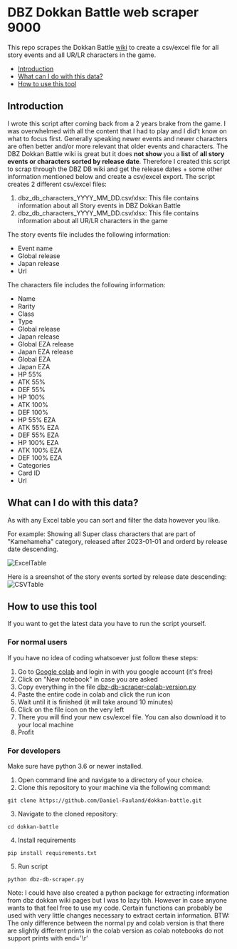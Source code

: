 # DBZ Dokkan Battle web scraper 9000

This repo scrapes the Dokkan Battle [wiki](https://dbz-dokkanbattle.fandom.com/wiki/Dragon_Ball_Z_Dokkan_Battle_Wiki) to create a csv/excel file for all story events and all UR/LR characters in the game.

- [Introduction](#introduction)
- [What can I do with this data?](#what-can-i-do-with-this-data)
- [How to use this tool](#how-to-use-this-tool)

## Introduction

I wrote this script after coming back from a 2 years brake from the game. I was overwhelmed with all the content that I had to play and I did't know on what to focus first. Generally speaking newer events and newer characters are often better and/or more relevant that older events and characters. The DBZ Dokkan Battle wiki is great but it does **not show** you a **list** of **all story events or characters sorted by release date**. Therefore I created this script to scrap through the DBZ DB wiki and get the release dates + some other information mentioned below and create a csv/excel export.
The script creates 2 different csv/excel files:

1. dbz_db_characters_YYYY_MM_DD.csv/xlsx: This file contains information about all Story events in DBZ Dokkan Battle
2. dbz_db_characters_YYYY_MM_DD.csv/xlsx: This file contains information about all UR/LR characters in the game

The story events file includes the following information:

- Event name
- Global release
- Japan release
- Url

The characters file includes the following information:

- Name
- Rarity
- Class
- Type
- Global release
- Japan release
- Global EZA release
- Japan EZA release
- Global EZA
- Japan EZA
- HP 55%
- ATK 55%
- DEF 55%
- HP 100%
- ATK 100%
- DEF 100%
- HP 55% EZA
- ATK 55% EZA
- DEF 55% EZA
- HP 100% EZA
- ATK 100% EZA
- DEF 100% EZA
- Categories
- Card ID
- Url

## What can I do with this data?

As with any Excel table you can sort and filter the data however you like.

For example: Showing all Super class characters that are part of "Kamehameha" category, released after 2023-01-01 and orderd by release date descending.

![ExcelTable](https://i.imgur.com/E5AN3Q4.png)

Here is a sreenshot of the story events sorted by release date descending:
![CSVTable](https://i.imgur.com/psBtyFQ.png)

## How to use this tool

If you want to get the latest data you have to run the script yourself.

### For normal users

If you have no idea of coding whatsoever just follow these steps:

1. Go to [Google colab](https://colab.research.google.com) and login in with you google account (it's free)
2. Click on "New notebook" in case you are asked
3. Copy everything in the file [dbz-db-scraper-colab-version.py](dbz-db-scraper-colab-version.py)
4. Paste the entire code in colab and click the run icon
5. Wait until it is finished (it will take around 10 minutes)
6. Click on the file icon on the very left
7. There you will find your new csv/excel file. You can also download it to your local machine
8. Profit

### For developers

Make sure have python 3.6 or newer installed.

1. Open command line and navigate to a directory of your choice.
2. Clone this repository to your machine via the following command:

```shell
git clone https://github.com/Daniel-Fauland/dokkan-battle.git
```

3. Navigate to the cloned repository:

```shell
cd dokkan-battle
```

4. Install requirements

```shell
pip install requirements.txt
```

5. Run script

```shell
python dbz-db-scraper.py
```

Note:
I could have also created a python package for extracting information from dbz dokkan wiki pages but I was to lazy tbh.
However in case anyone wants to that feel free to use my code. Certain functions can probably be used with very little changes necessary to extract certain information.
BTW: The only difference between the normal py and colab version is that there are slightly different prints in the colab version as colab notebooks do not support prints with end='\r'
